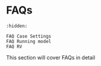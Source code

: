 # FAQs 

```{toctree}
:hidden:

FAQ Case Settings
FAQ Running model
FAQ RV
```
This section will cover FAQs in detail 


